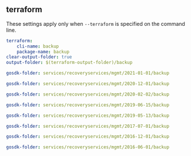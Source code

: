 
## terraform

These settings apply only when `--terraform` is specified on the command line.

``` yaml $(terraform)
terraform:
    cli-name: backup
    package-name: backup
clear-output-folder: true
output-folder: $(terraform-output-folder)/backup
```

``` yaml $(tag)=='package-2021-01' && $(terraform)
gosdk-folder: services/recoveryservices/mgmt/2021-01-01/backup
```

``` yaml $(tag)=='package-2020-12' && $(terraform)
gosdk-folder: services/recoveryservices/mgmt/2020-12-01/backup
```

``` yaml $(tag)=='package-2020-02' && $(terraform)
gosdk-folder: services/recoveryservices/mgmt/2020-02-02/backup
```

``` yaml $(tag)=='package-2019-06' && $(terraform)
gosdk-folder: services/recoveryservices/mgmt/2019-06-15/backup
```

``` yaml $(tag)=='package-2019-05' && $(terraform)
gosdk-folder: services/recoveryservices/mgmt/2019-05-13/backup
```

``` yaml $(tag)=='package-2017-07' && $(terraform)
gosdk-folder: services/recoveryservices/mgmt/2017-07-01/backup
```

``` yaml $(tag)=='package-2016-12' && $(terraform)
gosdk-folder: services/recoveryservices/mgmt/2016-12-01/backup
```

``` yaml $(tag)=='package-2016-06' && $(terraform)
gosdk-folder: services/recoveryservices/mgmt/2016-06-01/backup
```

